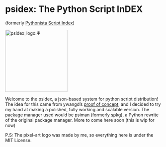 # psidex: The Python Script InDEX
(formerly [Pythonista Script Index](https://github.com/ywangd/Pythonista-Script-Index))

<img src="https://raw.githubusercontent.com/sn3ksoftware/psidex/master/psidex_logo.png" alt="psidex_logo:Ψ" width="200"/>

Welcome to the psidex, a json-based system for python script distribution!
The idea for this came from ywangd’s [proof of concept](https://github.com/ywangd/Pythonista-Script-Index),
and I decided to try my hand at making a polished, fully working and scalable version.
The package manager used would be psiman (formerly [spkg](https://github.com/sn3ksoftware/sandpkg/tree/testing)), a Python rewrite of the original package manager.
More to come here soon (this is wip for now)

P.S: The pixel-art logo was made by me, so everything here is under the MIT License.
